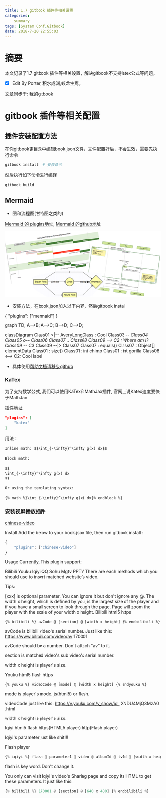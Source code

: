 ```yaml
---
title: 1.7 gitbook 插件等相关设置
categories:     
    summary    
tags: [System Conf,Gitbook]
date: 2018-7-20 22:55:03
---
```


# 摘要

本文记录了1.7 gitbook 插件等相关设置，解决gitbook不支持latex公式等问题。

- [x] Edit By Porter, 积水成渊,蛟龙生焉。

<!-- more -->

文章同步于: [我的gitbook](https://porter.gitbook.io/)

# gitbook 插件等相关配置

## 插件安装配置方法

在你gitbook更目录中编辑book.json文件，文件配置好后，不会生效，需要先执行命令

```bash
gitbook install  # 安装命令
```

然后执行如下命令进行编译

```bash
gitbook build
```

## Mermaid

- 图和流程图(甘特图之类的)

[Mermaid 的 plugins地址](https://plugins.gitbook.com/plugin/mermaid), [Mermaid 的github地址](https://github.com/knsv/mermaid)

![Mermaid](./image1/Plugins_Mermaid.png)

- 安装方法，在book.json加入以下内容，然后gitbook install

{
    "plugins": ["mermaid"]
}

graph TD;
    A-->B;
    A-->C;
    B-->D;
    C-->D;

classDiagram
Class01 <|-- AveryLongClass : Cool
Class03 *-- Class04
Class05 o-- Class06
Class07 .. Class08
Class09 --> C2 : Where am i?
Class09 --* C3
Class09 --|> Class07
Class07 : equals()
Class07 : Object[] elementData
Class01 : size()
Class01 : int chimp
Class01 : int gorilla
Class08 <--> C2: Cool label

- 具体使用[帮助文档请移步github](https://github.com/knsv/mermaid)

### KaTex

为了支持数学公式, 我们可以使用KaTex和MathJax插件, 官网上说Katex速度要快于MathJax

[插件地址](https://plugins.gitbook.com/plugin/katex)

```Json
"plugins": [
    "katex"
]
```
用法：

```Command
Inline math: $$\int_{-\infty}^\infty g(x) dx$$

Block math:

$$
\int_{-\infty}^\infty g(x) dx
$$

Or using the templating syntax:

{% math %}\int_{-\infty}^\infty g(x) dx{% endblock %}
```

### 安装视屏播放插件

[chinese-video](https://plugins.gitbook.com/plugin/chinese-video)

Install
Add the below to your book.json file, then run gitbook install :

```Python
{
    "plugins": ["chinese-video"]
}
```
Usage
Currently, This plugin support:

Bilibili
Youku
Iqiyi
QQ
Sohu
Mgtv
PPTV
There are each methods which you should use to insert matched website's video.

Tips:

[xxx] is optional parameter. You can ignore it but don't ignore any @.
The width x height, which is defined by you, is the largest size of the player and if you have a small screen to look through the page, Page will zoom the player with the scale of your width x height.
Bilibili
html5 https

```command
{% bilibili %} avCode @ [section] @ [width x height] {% endbilibili %}
```

avCode is bilibili video's serial number. Just like this: https://www.bilibili.com/video/av 170001

avCode should be a number. Don't attach "av" to it.

section is matched video's sub video's serial number.

width x height is player's size.

Youku
html5 flash https

```command
{% youku %} videoCode @ [mode] @ [width x height] {% endyouku %}
```

mode is player's mode. js(html5) or flash.

videoCode just like this: https://v.youku.com/v_show/id_ XNDU4MjQ3MzA0 .html

width x height is player's size.

Iqiyi
html5 flash https(HTML5 player) http(Flash player)

Iqiyi's parameter just like shit!!!

Flash player

```Python
{% iqiyi %} flash @ parameter1 @ video @ albumId @ tvId @ [width x height] {% endiqiyi %}
```

flash is key word. Don't change it.

You only can visit Iqiyi's video's Sharing page and copy its HTML to get these parameters. It just like this:

```Python
{% bilibili %} 170001 @ [section] @ [640 x 480] {% endbilibili %}
```